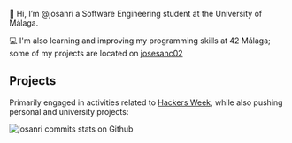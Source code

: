 👋 Hi, I’m @josanri a Software Engineering student at the University of Málaga.

💻 I'm also learning and improving my programming skills at 42 Málaga; some of my projects are located on [josesanc02](https://github.com/josesanc02/)

## Projects
Primarily engaged in activities related to [Hackers Week](https://hackersweek.es/), while also pushing personal and university projects:
<p>
    <img src="https://github-readme-streak-stats.herokuapp.com/?user=josanri&hide_current_streak=true" alt="josanri commits stats on Github" />
</p>
